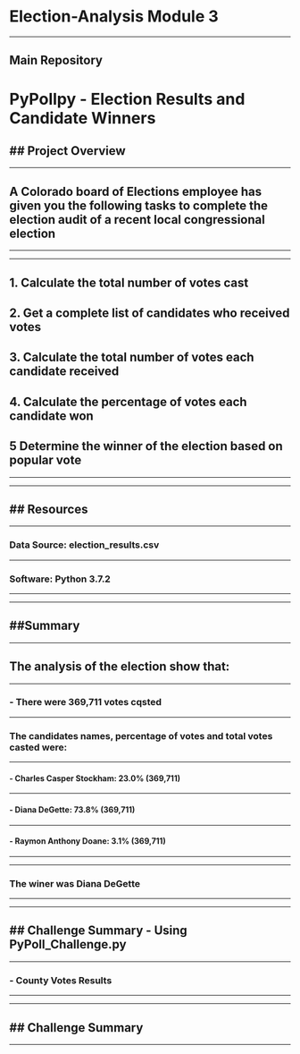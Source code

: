 # Election-Analysis Module 3
---
## Main Repository

# PyPollpy - Election Results and Candidate Winners

## ## Project Overview
---
## A Colorado board of Elections employee has given you the following tasks to complete the election audit of a recent local congressional election
---
---
## 1. Calculate the total number of votes cast
## 2. Get a complete list of candidates who received votes
## 3. Calculate the total number of votes each candidate received
## 4. Calculate the percentage of votes each candidate won
## 5 Determine the winner of the election based on popular vote
---
---
## ## Resources
---
### Data Source: election_results.csv
---
### Software: Python 3.7.2
---
---
## ##Summary
---
## The analysis of the election show that:
---
### - There were 369,711 votes cqsted
---
### The candidates names, percentage of votes and total votes casted were:
---
#### - Charles Casper Stockham: 23.0% (369,711)
---
#### - Diana DeGette: 73.8% (369,711)
---
#### - Raymon Anthony Doane: 3.1% (369,711)
---
---
### The winer was Diana DeGette
---
---
## ## Challenge Summary - Using PyPoll_Challenge.py
---
### - County Votes Results
---
---
## ## Challenge Summary
---





